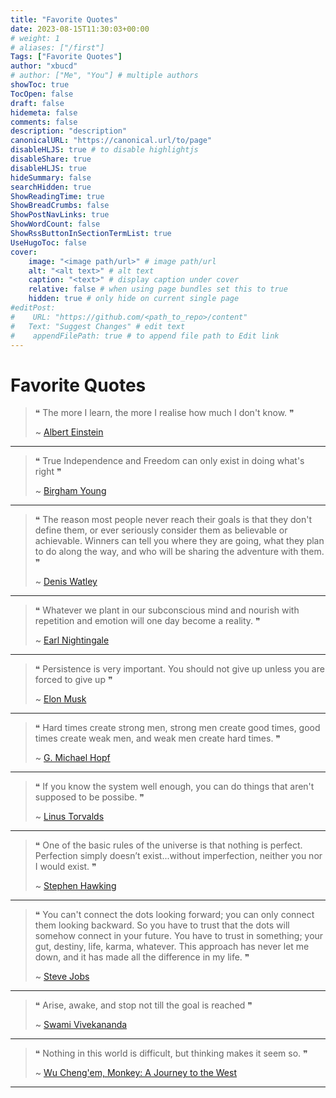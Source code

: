 ```yaml
---
title: "Favorite Quotes"
date: 2023-08-15T11:30:03+00:00
# weight: 1
# aliases: ["/first"]
Tags: ["Favorite Quotes"]
author: "xbucd"
# author: ["Me", "You"] # multiple authors
showToc: true
TocOpen: false
draft: false
hidemeta: false
comments: false
description: "description"
canonicalURL: "https://canonical.url/to/page"
disableHLJS: true # to disable highlightjs
disableShare: true
disableHLJS: true
hideSummary: false
searchHidden: true
ShowReadingTime: true
ShowBreadCrumbs: false
ShowPostNavLinks: true
ShowWordCount: false
ShowRssButtonInSectionTermList: true
UseHugoToc: false
cover:
    image: "<image path/url>" # image path/url
    alt: "<alt text>" # alt text
    caption: "<text>" # display caption under cover
    relative: false # when using page bundles set this to true
    hidden: true # only hide on current single page
#editPost:
#    URL: "https://github.com/<path_to_repo>/content"
#   Text: "Suggest Changes" # edit text
#    appendFilePath: true # to append file path to Edit link
---
```


# Favorite Quotes 
> ❝ The more I learn, the more I realise how much I don't know. ❞
> 
> ~ [Albert Einstein](https://duckduckgo.com/?q=albert+einstein)

* * *

> ❝ True Independence and Freedom can only exist in doing what's right ❞
> 
> ~ [Birgham Young](https://duckduckgo.com/?q=birgham+young)

* * *

> ❝ The reason most people never reach their goals is that they don't define them, or ever seriously consider them as believable or achievable. Winners can tell you where they are going, what they plan to do along the way, and who will be sharing the adventure with them. ❞
> 
> ~ [Denis Watley](https://duckduckgo.com/?q=denis+watley)

* * *

> ❝ Whatever we plant in our subconscious mind and nourish with repetition and emotion will one day become a reality. ❞
> 
> ~ [Earl Nightingale](https://duckduckgo.com/?q=earl+nightingale)

* * *

> ❝ Persistence is very important. You should not give up unless you are forced to give up ❞
> 
> ~ [Elon Musk](https://duckduckgo.com/?q=elon+musk)

* * *

> ❝ Hard times create strong men, strong men create good times, good times create weak men, and weak men create hard times. ❞
> 
> ~ [G. Michael Hopf](https://duckduckgo.com/?q=g.+michael+hopf)

* * *

> ❝ If you know the system well enough, you can do things that aren't supposed to be possibe. ❞
> 
> ~ [Linus Torvalds](https://duckduckgo.com/?q=linus+torvalds)

* * *

> ❝ One of the basic rules of the universe is that nothing is perfect. Perfection simply doesn’t exist...without imperfection, neither you nor I would exist. ❞
> 
> ~ [Stephen Hawking](https://duckduckgo.com/?q=stephen+hawking)

* * *

> ❝ You can't connect the dots looking forward; you can only connect them looking backward. So you have to trust that the dots will somehow connect in your future. You have to trust in something; your gut, destiny, life, karma, whatever. This approach has never let me down, and it has made all the difference in my life. ❞
> 
> ~ [Steve Jobs](https://duckduckgo.com/?q=steve+jobs)

* * *

> ❝ Arise, awake, and stop not till the goal is reached ❞
> 
> ~ [Swami Vivekananda](https://duckduckgo.com/?q=swami+vivekananda)

* * *

> ❝ Nothing in this world is difficult, but thinking makes it seem so. ❞
> 
> ~ [Wu Cheng'em, Monkey: A Journey to the West](https://duckduckgo.com/?q=wu+cheng%27em,+monkey:+a+journey+to+the+west)

* * *